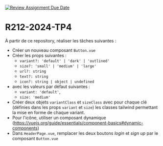 [![Review Assignment Due Date](https://classroom.github.com/assets/deadline-readme-button-24ddc0f5d75046c5622901739e7c5dd533143b0c8e959d652212380cedb1ea36.svg)](https://classroom.github.com/a/JA95QPrH)
# R212-2024-TP4

À partir de ce repository, réaliser les tâches suivantes :

- Créer un nouveau composant `Button.vue`
- Créer les props suivantes :
  - `variant?: 'default' | 'dark' | 'outlined'`
  - `size?: 'small' | 'medium' | 'large'`
  - `url?: string`
  - `text?: string`
  - `icon?: string | object | undefined`
- avec les valeurs par défaut suivantes :
  - `variant: 'default'`,
  - `size: 'medium'`
- Créer deux objets `variantClass` et `sizeClass` avec pour chaque clé (définies dans les props `variant` et `size`) les classes tailwind permettant la mise en forme de chaque variant.
- Pour l'icône, utiliser un composant dynamique (https://vuejs.org/guide/essentials/component-basics#dynamic-components)
- Dans `HeaderPage.vue`, remplacer les deux boutons _login_ et _sign up_ par le composant `Button.vue`
